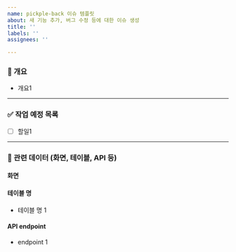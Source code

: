 ```yaml
---
name: pickple-back 이슈 템플릿
about: 새 기능 추가, 버그 수정 등에 대한 이슈 생성
title: ''
labels: ''
assignees: ''

---
```


<!-- 이슈가 왜 필요한지, 어떤 작업을 수행할 예정인지 간단히 작성 -->
### 📝 개요
- 개요1

---

<!-- 이슈 해결에 필요한 작업을 나열 -->
### ✅ 작업 예정 목록
- [ ] 할일1

---

<!-- 이슈와 관련된 데이터를 나열 -->
### 📀 관련 데이터 (화면, 테이블, API 등)
#### 화면


#### 테이블 명
- 테이블 명 1


#### API endpoint
- endpoint 1
